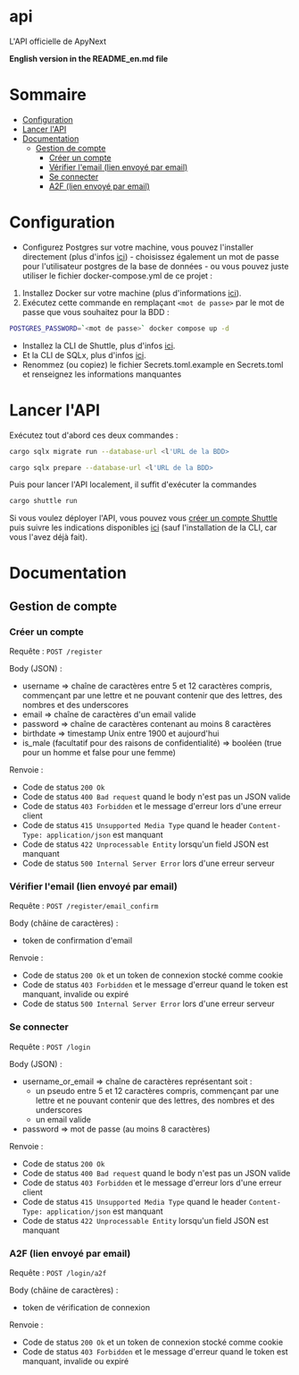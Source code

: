 # api
L'API officielle de ApyNext

**English version in the README_en.md file**

# Sommaire
- [Configuration](#configuration)
- [Lancer l'API](#lancer-lapi)
- [Documentation](#documentation)
    - [Gestion de compte](#gestion-de-compte)
        - [Créer un compte](#créer-un-compte)
        - [Vérifier l'email (lien envoyé par email)](#vérifier-lemail-lien-envoyé-par-email)
        - [Se connecter](#se-connecter)
        - [A2F (lien envoyé par email)](#a2f-lien-envoyé-par-email)

# Configuration
- Configurez Postgres sur votre machine, vous pouvez l'installer directement (plus d'infos [ici](https://www.postgresql.org/docs/15/install-short.html)) - choisissez également un mot de passe pour l'utilisateur postgres de la base de données - ou vous pouvez juste utiliser le fichier docker-compose.yml de ce projet :

1) Installez Docker sur votre machine (plus d'informations [ici](https://www.docker.com/)).
2) Exécutez cette commande en remplaçant `<mot de passe>` par le mot de passe que vous souhaitez pour la BDD :
```bash
POSTGRES_PASSWORD=`<mot de passe>` docker compose up -d
```
- Installez la CLI de Shuttle, plus d'infos [ici](https://docs.shuttle.rs/introduction/installation).
- Et la CLI de SQLx, plus d'infos [ici](https://docs.rs/crate/sqlx-cli/latest).
- Renommez (ou copiez) le fichier Secrets.toml.example en Secrets.toml et renseignez les informations manquantes

# Lancer l'API
Exécutez tout d'abord ces deux commandes :
```bash
cargo sqlx migrate run --database-url <l'URL de la BDD>
```
```bash
cargo sqlx prepare --database-url <l'URL de la BDD>
```
Puis pour lancer l'API localement, il suffit d'exécuter la commandes
```bash
cargo shuttle run
```
Si vous voulez déployer l'API, vous pouvez vous [créer un compte Shuttle](https://console.shuttle.rs/login) puis suivre les indications disponibles [ici](https://console.shuttle.rs/new-project) (sauf l'installation de la CLI, car vous l'avez déjà fait).

# Documentation
## Gestion de compte
### Créer un compte
Requête : `POST /register`

Body (JSON) :
- username => chaîne de caractères entre 5 et 12 caractères compris, commençant par une lettre et ne pouvant contenir que des lettres, des nombres et des underscores
- email => chaîne de caractères d'un email valide
- password => chaîne de caractères contenant au moins 8 caractères
- birthdate => timestamp Unix entre 1900 et aujourd'hui
- is_male (facultatif pour des raisons de confidentialité) => booléen (true pour un homme et false pour une femme)

Renvoie :
- Code de status `200 Ok`
- Code de status `400 Bad request` quand le body n'est pas un JSON valide
- Code de status `403 Forbidden` et le message d'erreur lors d'une erreur client
- Code de status `415 Unsupported Media Type` quand le header `Content-Type: application/json` est manquant
- Code de status `422 Unprocessable Entity` lorsqu'un field JSON est manquant
- Code de status `500 Internal Server Error` lors d'une erreur serveur

### Vérifier l'email (lien envoyé par email)
Requête : `POST /register/email_confirm`

Body (châine de caractères) :
- token de confirmation d'email

Renvoie :
- Code de status `200 Ok` et un token de connexion stocké comme cookie
- Code de status `403 Forbidden` et le message d'erreur quand le token est manquant, invalide ou expiré
- Code de status `500 Internal Server Error` lors d'une erreur serveur

### Se connecter
Requête : `POST /login`

Body (JSON) :
- username_or_email => chaîne de caractères représentant soit :
    - un pseudo entre 5 et 12 caractères compris, commençant par une lettre et ne pouvant contenir que des lettres, des nombres et des underscores
    - un email valide
- password => mot de passe (au moins 8 caractères)

Renvoie :
- Code de status `200 Ok`
- Code de status `400 Bad request` quand le body n'est pas un JSON valide
- Code de status `403 Forbidden` et le message d'erreur lors d'une erreur client
- Code de status `415 Unsupported Media Type` quand le header `Content-Type: application/json` est manquant
- Code de status `422 Unprocessable Entity` lorsqu'un field JSON est manquant

### A2F (lien envoyé par email)
Requête : `POST /login/a2f`

Body (châine de caractères) :
- token de vérification de connexion

Renvoie :
- Code de status `200 Ok` et un token de connexion stocké comme cookie
- Code de status `403 Forbidden` et le message d'erreur quand le token est manquant, invalide ou expiré